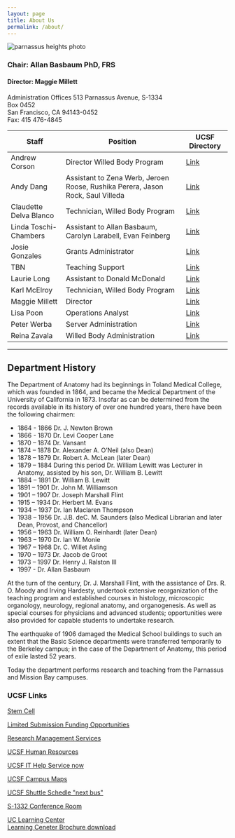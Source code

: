 ```yaml
---
layout: page
title: About Us
permalink: /about/
---
```

![parnassus heights photo](../img/parnassus.jpg)

### Chair: Allan Basbaum PhD, FRS

#### Director: Maggie Millett

Administration Offices
513 Parnassus Avenue, S-1334  
Box 0452  
San Francisco, CA 94143-0452  
Fax: 415 476-4845  


Staff          | Position                       | UCSF Directory   
-------------  | ----------------------------   | -----------
Andrew Corson  | Director Willed Body Program| [Link](https://directory.ucsf.edu/people/search/id/2478)
Andy Dang  | Assistant to Zena Werb, Jeroen Roose, Rushika Perera, Jason Rock, Saul Villeda| [Link](https://directory.ucsf.edu/people/search/id/3943)
Claudette Delva Blanco	| Technician, Willed Body Program | [Link](https://directory.ucsf.edu/people/search/id/131433)
Linda Toschi-Chambers	|	Assistant to Allan Basbaum, Carolyn Larabell, Evan Feinberg | [Link](https://directory.ucsf.edu/people/search/id/129954)
Josie Gonzales	   | Grants Administrator		|     [Link](https://directory.ucsf.edu/people/search/id/42963)
TBN	|	Teaching Support	|	[Link](https://directory.ucsf.edu)
Laurie Long   |  Assistant to Donald McDonald | [Link](https://directory.ucsf.edu/people/search/id/134)
Karl McElroy  | Technician, Willed Body Program | [Link](https://directory.ucsf.edu/people/search/id/46086)
Maggie Millett | Director	| [Link](https://directory.ucsf.edu/people/search/id/56271)
Lisa Poon	| Operations Analyst | [Link](https://directory.ucsf.edu/people/search/id/29884)
Peter Werba	| Server Administration | [Link](https://directory.ucsf.edu/people/search/id/53358)
Reina Zavala	| Willed Body Administration | [Link](https://directory.ucsf.edu/people/search/id/54636)

-------------------

## Department History

The Department of Anatomy had its beginnings in Toland Medical College, which was founded in 1864, and became the Medical Department of the University of California in 1873.  Insofar as can be determined from the records available in its history of over one hundred years, there have been the following chairmen:

- 1864 - 1866	Dr. J. Newton Brown
- 1866 - 1870	Dr. Levi Cooper Lane
- 1870 – 1874	Dr. Vansant
- 1874 – 1878	Dr. Alexander A. O’Neil (also Dean)
- 1878 – 1879	Dr. Robert A. McLean (later Dean)
- 1879 – 1884	During this period Dr. William Lewitt was Lecturer in Anatomy, assisted by his son, Dr. William B. Lewitt
- 1884 – 1891	Dr. William B. Lewitt
- 1891 – 1901	Dr. John M. Williamson
- 1901 – 1907	Dr. Joseph Marshall Flint
- 1915 – 1934	Dr. Herbert M. Evans
- 1934 – 1937	Dr. Ian Maclaren Thompson
- 1938 – 1956	Dr. J.B. deC. M. Saunders (also Medical Librarian and later Dean, Provost, and Chancellor)
- 1956 – 1963	Dr. William O. Reinhardt (later Dean)
- 1963 – 1970	Dr. Ian W. Monie
- 1967 – 1968	Dr. C. Willet Asling
- 1970 – 1973	Dr. Jacob de Groot
- 1973 – 1997	Dr. Henry J. Ralston III
- 1997 - 	Dr. Allan Basbaum

At the turn of the century, Dr. J. Marshall Flint, with the assistance of Drs. R. O. Moody and Irving Hardesty, undertook extensive reorganization of the teaching program and established courses in histology, microscopic organology, neurology, regional anatomy, and organogenesis. As well as special courses for physicians and advanced students; opportunities were also provided for capable students to undertake research.

The earthquake of 1906 damaged the Medical School buildings to such an extent that the Basic Science departments were transferred temporarily to the Berkeley campus; in the case of the Department of Anatomy, this period of exile lasted 52 years.

Today the department performs research and teaching from the Parnassus and Mission Bay campuses.

### UCSF Links

[Stem Cell](http://irm.ucsf.edu/)

[Limited Submission Funding Opportunities](http://or.ucsf.edu/cg/cg/faculty/funding/Limited_Submissions/Current_LSOs.html)

[Research Management Services](http://officeofresearch.ucsf.edu/rms)

[UCSF Human Resources](http://hr.ucsf.edu/)

[UCSF IT Help Service now](http://help.ucsf.edu)

[UCSF Campus Maps](http://www.ucsf.edu/maps)

[UCSF Shuttle Schedle "next bus"](https://www.nextbus.com/#!/ucsf)

[S-1332 Conference Room](https://outlook.office365.com/owa/calendar/375786cfe4aa44149720b46efb52030a@ucsf.edu/1c83d640a9d7482c9e8b85b25344f5a53880951606359396543/calendar.html)

[UC Learning Center](http://learning.ucsf.edu/)<br>
[Learning Ceneter Brochure download](../img/LC.pdf)
